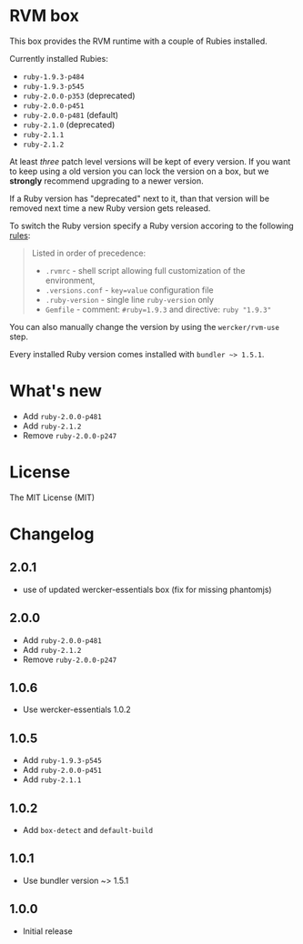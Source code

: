 # RVM box

This box provides the RVM runtime with a couple of Rubies installed.

Currently installed Rubies:

- `ruby-1.9.3-p484`
- `ruby-1.9.3-p545`
- `ruby-2.0.0-p353` (deprecated)
- `ruby-2.0.0-p451`
- `ruby-2.0.0-p481` (default)
- `ruby-2.1.0` (deprecated)
- `ruby-2.1.1`
- `ruby-2.1.2`

At least _three_ patch level versions will be kept of every version. If you want to keep using a old version you can lock the version on a box, but we __strongly__ recommend upgrading to a newer version.

If a Ruby version has "deprecated" next to it, than that version will be removed next time a new Ruby version gets released.

To switch the Ruby version specify a Ruby version accoring to the following [rules](https://rvm.io/workflow/projects):

> Listed in order of precedence:
>
> - `.rvmrc` - shell script allowing full customization of the environment,
> - `.versions.conf` - `key=value` configuration file
> - `.ruby-version` - single line `ruby-version` only
> - `Gemfile` - comment: `#ruby=1.9.3` and directive: `ruby "1.9.3"`

You can also manually change the version by using the `wercker/rvm-use` step.

Every installed Ruby version comes installed with `bundler ~> 1.5.1`.

# What's new

- Add `ruby-2.0.0-p481`
- Add `ruby-2.1.2`
- Remove `ruby-2.0.0-p247`

# License

The MIT License (MIT)

# Changelog

## 2.0.1
 
- use of updated wercker-essentials box (fix for missing phantomjs)

## 2.0.0

- Add `ruby-2.0.0-p481`
- Add `ruby-2.1.2`
- Remove `ruby-2.0.0-p247`

## 1.0.6

- Use wercker-essentials 1.0.2

## 1.0.5

- Add `ruby-1.9.3-p545`
- Add `ruby-2.0.0-p451`
- Add `ruby-2.1.1`

## 1.0.2

- Add `box-detect` and `default-build`

## 1.0.1

- Use bundler version ~> 1.5.1

## 1.0.0

- Initial release

